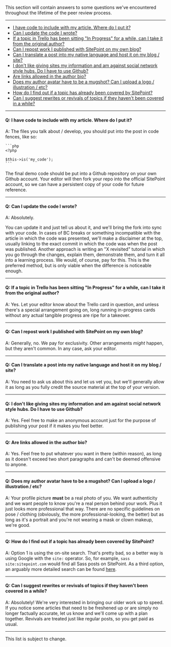 This section will contain answers to some questions we've encountered throughout the lifetime of the peer review process.

---

- [I have code to include with my article. Where do I put it?](#q1)
- [Can I update the code I wrote?](#q2)
- [If a topic in Trello has been sitting "In Progress" for a while, can I take it from the original author?](#q3)
- [Can I repost work I published with SitePoint on my own blog?](#q4)
- [Can I translate a post into my native language and host it on my blog / site?](#q5)
- [I don't like giving sites my information and am against social network style hubs. Do I have to use Github?](#q6)
- [Are links allowed in the author bio?](#q7)
- [Does my author avatar have to be a mugshot? Can I upload a logo / illustration / etc?](#q8)
- [How do I find out if a topic has already been covered by SitePoint?](#q9)
- [Can I suggest rewrites or revivals of topics if they haven't been covered in a while?](#q10)

---

#### <a name="q1"></a>Q: I have code to include with my article. Where do I put it?

A: The files you talk about / develop, you should put into the post in code fences, like so:

	```php
	<?php

	$this->is('my_code');
	```

The final demo code should be put into a Github repository on your own Github account. Your editor will then fork your repo into the official SitePoint account, so we can have a persistent copy of your code for future reference.

---

#### <a name="q2"></a>Q: Can I update the code I wrote?

A: Absolutely. 

You can update it and just tell us about it, and we'll bring the fork into sync with your code. In cases of BC breaks or something incompatible with the article in which the code was presented, we'll make a disclaimer at the top, usually linking to the exact commit in which the code was when the post was published. Another approach is writing an "X revisited" tutorial in which you go through the changes, explain them, demonstrate them, and turn it all into a learning process. We would, of course, pay for this. This is the preferred method, but is only viable when the difference is noticeable enough.

---

#### <a name="q3"></a>Q: If a topic in Trello has been sitting "In Progress" for a while, can I take it from the original author?

A: Yes. Let your editor know about the Trello card in question, and unless there's a special arrangement going on, long running in-progress cards without any actual tangible progress are ripe for a takeover.

---

#### <a name="q4"></a>Q: Can I repost work I published with SitePoint on my own blog?

A: Generally, no. We pay for exclusivity. Other arrangements *might* happen, but they aren't common. In any case, ask your editor.

---

#### <a name="q5"></a>Q: Can I translate a post into my native language and host it on my blog / site?

A: You need to ask us about this and let us vet you, but we'll generally allow it as long as you fully credit the source material at the top of your version.

---

#### <a name="q6"></a>Q: I don't like giving sites my information and am against social network style hubs. Do I have to use Github?

A: Yes. Feel free to make an anonymous account just for the purpose of publishing your post if it makes you feel better.

---

#### <a name="q7"></a>Q: Are links allowed in the author bio?

A: Yes. Feel free to put whatever you want in there (within reason), as long as it doesn't exceed two short paragraphs and can't be deemed offensive to anyone.

---

#### <a name="q8"></a>Q: Does my author avatar have to be a mugshot? Can I upload a logo / illustration / etc?

A: Your profile picture **must** be a real photo of you. We want authenticity and we want people to know you're a real person behind your work. Plus it just looks more professional that way. There are no specific guidelines on pose / clothing (obviously, the more professional-looking, the better) but as long as it's a portrait and you're not wearing a mask or clown makeup, we're good.

---

#### <a name="q9"></a>Q: How do I find out if a topic has already been covered by SitePoint?

A: Option 1 is using the on-site search. That's pretty bad, so a better way is using Google with the `site:` operator. So, for example, `sass site:sitepoint.com` would find all Sass posts on SitePoint. As a third option, an arguably more detailed search can be found [here](http://search.sitepoint.tools).

---

#### Q: C<a name="q10"></a>an I suggest rewrites or revivals of topics if they haven't been covered in a while?

A: Absolutely! We're very interested in bringing our older work up to speed. If you notice some articles that need to be freshened up or are simply no longer factually accurate, let us know and we'll come up with a plan together. Revivals are treated just like regular posts, so you get paid as usual.

---

This list is subject to change.